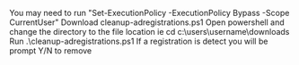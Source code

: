 You may need to run "Set-ExecutionPolicy -ExecutionPolicy Bypass -Scope CurrentUser"
Download cleanup-adregistrations.ps1
Open powershell and change the directory to the file location ie cd c:\users\username\downloads
Run .\cleanup-adregistrations.ps1
If a registration is detect you will be prompt Y/N to remove
